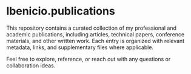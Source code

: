 # lbenicio.publications

This repository contains a curated collection of my professional and academic publications, including articles, technical papers, conference materials, and other written work. Each entry is organized with relevant metadata, links, and supplementary files where applicable.

Feel free to explore, reference, or reach out with any questions or collaboration ideas.
